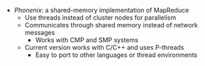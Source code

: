 - *Phonenix*: a shared-memory implementation of MapReduce
  - Use threads instead of cluster nodes for parallelism
  - Communicates through shared memory instead of network messages
    - Works with CMP and SMP systems
  - Current version works with C/C++ and uses P-threads
    - Easy to port to other languages or thread environments
